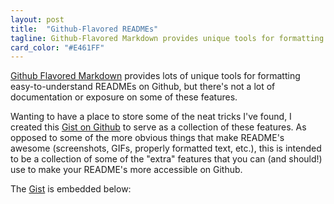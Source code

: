 ```yaml
---
layout: post
title:  "Github-Flavored READMEs"
tagline: Github-Flavored Markdown provides unique tools for formatting easy-to-understand READMEs on Github, but there's not a lot of documentation on these features.
card_color: "#E461FF"
---
```


[Github Flavored Markdown][github-flavored-markdown] provides lots of unique tools for formatting easy-to-understand READMEs on Github, but there's not a lot of documentation or exposure on some of these features.

Wanting to have a place to store some of the neat tricks I've found, I created this [Gist on Github][better-readme-gist] to serve as a collection of these features. As opposed to some of the more obvious things that make README's awesome (screenshots, GIFs, properly formatted text, etc.), this is intended to be a collection of some of the "extra" features that you can (and should!) use to make your README's more accessible on Github.

The [Gist][better-readme-gist] is embedded below:

<script src="https://gist.github.com/ZacharyEspiritu/34206501b8a5d5ea84cecc2b94e351f5.js"></script>

[github-flavored-markdown]: https://github.github.com/gfm/
[better-readme-gist]:       https://gist.github.com/ZacharyEspiritu/34206501b8a5d5ea84cecc2b94e351f5
